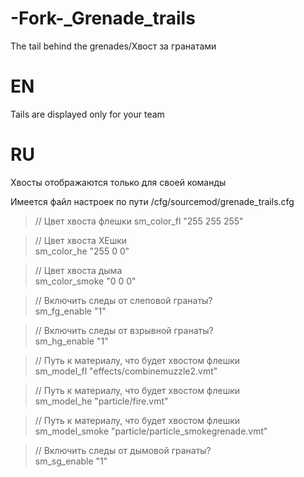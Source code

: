 # -Fork-_Grenade_trails
The tail behind the grenades/Хвост за гранатами

# EN
Tails are displayed only for your team

# RU
Хвосты отображаются только для своей команды

Имеется файл настроек по пути /cfg/sourcemod/grenade_trails.cfg

> // Цвет хвоста флешки
> sm_color_fl "255 255 255"

> // Цвет хвоста  ХЕшки  
> sm_color_he "255 0 0"

> // Цвет хвоста дыма  
> sm_color_smoke "0 0 0"

> // Включить следы от слеповой гранаты?  
> sm_fg_enable "1"

> // Включить следы от взрывной гранаты?  
> sm_hg_enable "1"

> // Путь к материалу, что будет хвостом флешки  
> sm_model_fl "effects/combinemuzzle2.vmt"

> // Путь к материалу, что будет хвостом флешки  
> sm_model_he "particle/fire.vmt"

> // Путь к материалу, что будет хвостом флешки  
> sm_model_smoke "particle/particle_smokegrenade.vmt"

> // Включить следы от дымовой гранаты?  
> sm_sg_enable "1"


